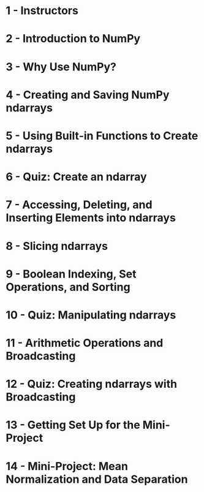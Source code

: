 # 1 - Instructors


# 2 - Introduction to NumPy


# 3 - Why Use NumPy?


# 4 - Creating and Saving NumPy ndarrays


# 5 - Using Built-in Functions to Create ndarrays


# 6 - Quiz: Create an ndarray


# 7 - Accessing, Deleting, and Inserting Elements into ndarrays


# 8 - Slicing ndarrays


# 9 - Boolean Indexing, Set Operations, and Sorting


# 10 - Quiz: Manipulating ndarrays


# 11 - Arithmetic Operations and Broadcasting


# 12 - Quiz: Creating ndarrays with Broadcasting


# 13 - Getting Set Up for the Mini-Project


# 14 - Mini-Project: Mean Normalization and Data Separation

